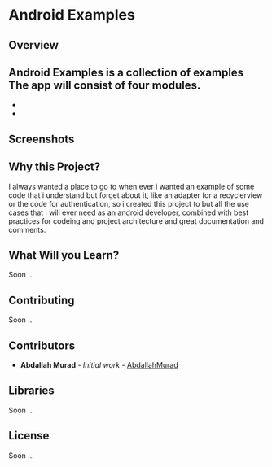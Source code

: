 # Android Examples 

## Overview
**Android Examples** is a collection of examples The app will consist of four modules.
-
-
-

## Screenshots 

## Why this Project?
I always wanted a place to go to when ever i wanted an example of some code that i understand but forget about it, like an adapter for a recyclerview or the code for authentication, so i created this project to but all the use cases that i will ever need as an android developer, combined with best practices for codeing and project architecture and great documentation and comments.

## What Will you Learn?
Soon ...

## Contributing
Soon ..

## Contributors
* **Abdallah Murad** - *Initial work* - [AbdallahMurad](https://github.com/AbdallahMurad)

## Libraries
Soon ...

## License
Soon ...
